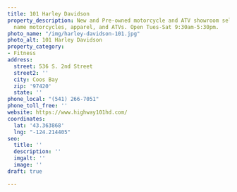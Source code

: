 ```yaml
---
title: 101 Harley Davidson
property_description: New and Pre-owned motorcycle and ATV showroom selling the signature
  name motorcycles, apparel, and ATVs. Open Tues-Sat 9:30am-5:30pm.
photo_name: "/img/harley-davidson-101.jpg"
photo_alt: 101 Harley Davidson
property_category:
- Fitness
address:
  street: 536 S. 2nd Street
  street2: ''
  city: Coos Bay
  zip: '97420'
  state: ''
phone_local: "(541) 266-7051"
phone_toll_free: ''
website: https://www.highway101hd.com/
coordinates:
  lat: '43.363868'
  lng: "-124.214405"
seo:
  title: ''
  description: ''
  imgalt: ''
  image: ''
draft: true

---
```

